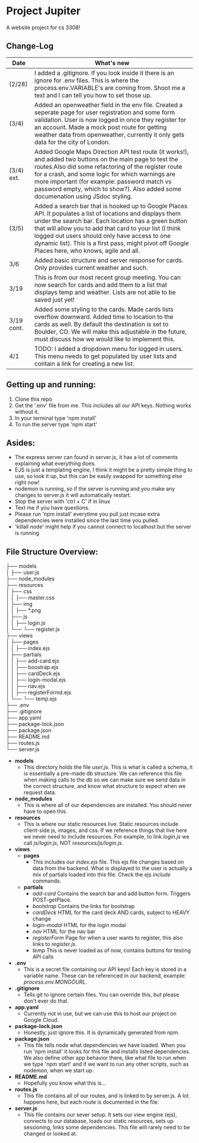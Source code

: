 # Project Jupiter
A website project for cs 3308!

## Change-Log
Date         | What's new
------------ | -------------
(2/28) | I added a .gitignore. If you look inside it there is an ignore for .env files. This is where the process.env.VARIABLE's are coming from. Shoot me a text and I can tell you how to set    those up.
(3/4) | Added an openweather field in the env file. Created a seperate page for user registration and some form validation. User is now logged in once they register for an account. Made a mock post route for getting weather data from openweather, currently it only gets data for the city of London.
(3/4) ext. | Added Google Maps Direction API test route (it works!), and added two buttons on the main page to test the routes.Also did some refactoring of the register route for a crash, and some logic for which warnings are more important (for example: password match vs password empty, which to show?). Also added some documenation using JSdoc styling.
(3/5) | Added a search bar that is hooked up to Google Places API. It populates a list of locations and displays them under the search bar. Each location has a green button that will allow you to add that card to your list (I think logged out users should only have access to one dynamic list). This is a first pass, might pivot off Google Places here, who knows, agile and all.
3/6 | Added basic structure and server response for cards. Only provides current weather and such.
3/19 | This is from our most recent group meeting. You can now search for cards and add them to a list that displays temp and weather. Lists are not able to be saved just yet!
3/19 cont. | Added some styling to the cards. Made cards lists overflow downward. Added time to location to the cards as well. By default the destination is set to Boulder, CO. We will make this adjustable in the future, must discuss how we would like to implement this.
4/1 | TODO: I added a dropdown menu for logged in users. This menu needs to get populated by user lists and contain a link for creating a new list.


## Getting up and running:
1. Clone this repo
2. Get the '.env' file from me. This includes all our API keys. Nothing works without it.
3. In your terminal type 'npm install'
4. To run the server type 'npm start'

## Asides:
* The express server can found in server.js, it has a lot of comments explaining what everything does.
* EJS is just a templating engine, I think it might be a pretty simple thing to use, so look it up, but this can be easily swapped for something else right now!
* nodemon is running, so if the server is running and you make any changes to server.js it will automatically restart.
* Stop the server with 'ctrl + C' if in linux
* Text me if you have questions.
* Please run 'npm install' everytime you pull just incase extra dependencies were installed since the last time you pulled.
* 'killall node' might help if you cannot connect to localhost but the server is running

## File Structure Overview:

├── models  
│   ├── user.js  
├── node_modules  
├── resources  
│   ├── css  
│   │   ├── master.css  
│   ├── img  
│   │   ├── *.png  
│   ├── js  
│   │   ├── login.js  
│   └── └── register.js  
├── views  
│   ├── pages  
│   │   ├── index.ejs  
│   ├── partials  
│   │   ├── add-card.ejs  
│   │   ├── boostrap.ejs  
│   │   ├── cardDeck.ejs  
│   │   ├── login-modal.ejs  
│   │   ├── nav.ejs  
│   │   ├── registerFormd.ejs  
│   └── └── temp.ejs  
├── .env  
├── .gitignore  
├── app.yaml  
├── package-lock.json  
├── package.json  
├── README.md  
├── routes.js  
└── server.js  
  
- **models**
  - This directory holds the file *user.js*. This is what is called a schema, it is essentially a pre-made db structure. We can reference this file when making calls to the db so we can make sure we send data in the correct structure, and know what structure to expect when we request data. 
- **node_modules**
  - This is where all of our dependencies are installed. You should never have to open this.
- **resources**
  - This is where our static resources live. Static resources include client-side js, images, and css. If we reference things that live here we never need to include resources. For example, to link *login.js* we call *js/login.js*, NOT *resources/js/login.js*.
- **views**
  - **pages**
    - This includes our *index.ejs* file. This ejs file changes based on data from the backend. What is displayed to the user is actually a mix of partials loaded into this file. Check the ejs *include* commands.
  - **partials**
    - *add-card* Contains the search bar and add button form. Triggers POST-getPlace.
    - *bootstrap* Contains the links for bootstrap
    - *cardDeck* HTML for the card deck AND cards, subject to HEAVY change
    - *login-modal* HTML for the login modal
    - *nav* HTML for the nav bar
    - *registerForm* Page for when a user wants to register, this also links to *register.js*.
    - *temp* This is never loaded as of now, contains buttons for testing API calls
- **.env**
  - This is a secret file containing our API keys! Each key is stored in a variable name. These can be referenced in our backend, example: *process.env.MONGOURL*.
- **.gitignore**
  - Tells git to ignore certain files. You can override this, but please don't ever do that.
- **app.yaml**
  - Currently not in use, but we can use this to host our project on Google Cloud.
- **package-lock.json**
  - Honestly, just ignore this. It is dynamically generated from npm.
- **package.json**
  - This file tells node what dependencies we have loaded. When you run 'npm install' it looks for this file and installs listed dependencies. We also define other app behavior there, like what file to run when we type 'npm start' and if we want to run any other scripts, such as nodemon, when we start up.
- **README.md**
  - Hopefully you know what this is...
- **routes.js**
  - This file contains all of our routes, and is linked to by server.js. A lot happens here, but each route is documented in the file.
- **server.js**
  - This file contains our sever setup. It sets our view engine (ejs), connects to our database, loads our static resources, sets up sessioning, links some dependencies. This file will rarely need to be changed or looked at.
